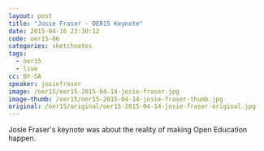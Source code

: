 ```yaml
---
layout: post
title: "Josie Fraser - OER15 Keynote"
date: 2015-04-16 23:30:12
code: oer15-06
categories: sketchnotes
tags:
  - oer15
  - live
cc: BY-SA
speaker: josiefraser
image: /oer15/oer15-2015-04-14-josie-fraser.jpg
image-thumb: /oer15/oer15-2015-04-14-josie-fraser-thumb.jpg
original: /oer15/original/oer15-2015-04-14-josie-fraser-original.jpg
---
```


Josie Fraser's keynote was about the reality of making Open Education happen.
